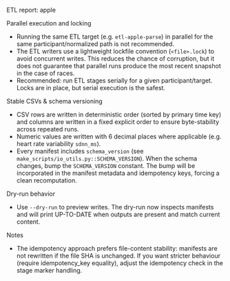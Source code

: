 ETL report: apple

Parallel execution and locking

- Running the same ETL target (e.g. `etl-apple-parse`) in parallel for the same participant/normalized path is not recommended.
- The ETL writers use a lightweight lockfile convention (`<file>.lock`) to avoid concurrent writes. This reduces the chance of corruption, but it does not guarantee that parallel runs produce the most recent snapshot in the case of races.
- Recommended: run ETL stages serially for a given participant/target. Locks are in place, but serial execution is the safest.

Stable CSVs & schema versioning

- CSV rows are written in deterministic order (sorted by primary time key) and columns are written in a fixed explicit order to ensure byte-stability across repeated runs.
- Numeric values are written with 6 decimal places where applicable (e.g. heart rate variability `sdnn_ms`).
- Every manifest includes `schema_version` (see `make_scripts/io_utils.py::SCHEMA_VERSION`). When the schema changes, bump the `SCHEMA_VERSION` constant. The bump will be incorporated in the manifest metadata and idempotency keys, forcing a clean recomputation.

Dry-run behavior

- Use `--dry-run` to preview writes. The dry-run now inspects manifests and will print UP-TO-DATE when outputs are present and match current content.

Notes

- The idempotency approach prefers file-content stability: manifests are not rewritten if the file SHA is unchanged. If you want stricter behaviour (require idempotency_key equality), adjust the idempotency check in the stage marker handling.
